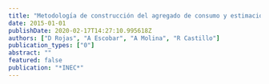 ```yaml
---
title: "Metodologı́a de construcción del agregado de consumo y estimación de lńea de pobreza en el Ecuador"
date: 2015-01-01
publishDate: 2020-02-17T14:27:10.995618Z
authors: ["D Rojas", "A Escobar", "A Molina", "R Castillo"]
publication_types: ["0"]
abstract: ""
featured: false
publication: "*INEC*"
---
```


